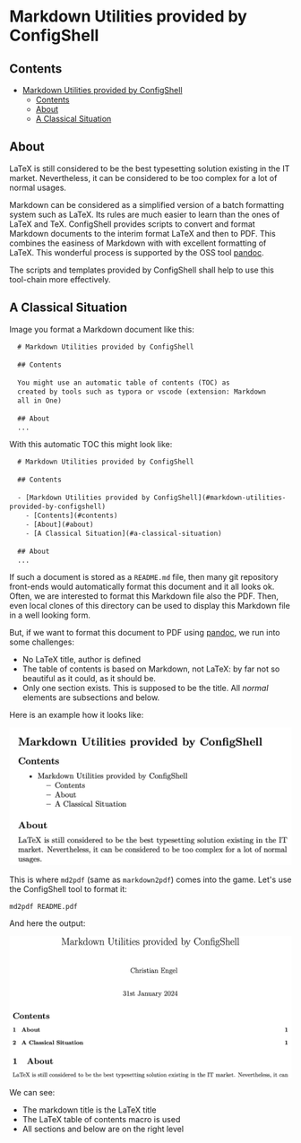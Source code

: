 # Markdown Utilities provided by ConfigShell

## Contents

- [Markdown Utilities provided by ConfigShell](#markdown-utilities-provided-by-configshell)
  - [Contents](#contents)
  - [About](#about)
  - [A Classical Situation](#a-classical-situation)

[//]: # (delete before 4 LaTeX)

## About

LaTeX is still considered to be the best typesetting solution existing in the IT market. Nevertheless, it can be considered to be too complex for a lot of normal usages.

Markdown can be considered as a simplified version of a batch formatting system such as LaTeX. Its rules are much easier to learn than the ones of LaTeX and TeX. ConfigShell provides scripts to convert and format Markdown documents to the interim format LaTeX and then to PDF. This combines the easiness of Markdown with with excellent formatting of LaTeX. This wonderful process is supported by the OSS tool [pandoc](https://pandoc.org).

The scripts and templates provided by ConfigShell shall help to use this tool-chain more effectively.

## A Classical Situation

Image you format a Markdown document like this:

```text
  # Markdown Utilities provided by ConfigShell

  ## Contents

  You might use an automatic table of contents (TOC) as
  created by tools such as typora or vscode (extension: Markdown
  all in One)

  ## About
  ...
```

With this automatic TOC this might look like:

```text
  # Markdown Utilities provided by ConfigShell
  
  ## Contents
  
  - [Markdown Utilities provided by ConfigShell](#markdown-utilities-provided-by-configshell)
    - [Contents](#contents)
    - [About](#about)
    - [A Classical Situation](#a-classical-situation)
  
  ## About
  ...
```

If such a document is stored as a `README.md` file, then many git repository front-ends would automatically format this document and it all looks ok.
Often, we are interested to format this Markdown file also the PDF. Then, even local clones of this directory can be used to display this Markdown file in a well looking form.

But, if we want to format this document to PDF using [pandoc](https://pandoc.org), we run into some challenges:

- No LaTeX title, author is defined
- The table of contents is based on Markdown, not LaTeX: by far not so beautiful as it could, as it should be.
- Only one section exists. This is supposed to be the title. All *normal* elements are subsections and below.

Here is an example how it looks like:

![](img/markdownUsingPlanPandoc.png)

This is where `md2pdf` (same as `markdown2pdf`) comes into the game.
Let's use the ConfigShell tool to format it:

```shell
md2pdf README.pdf
```

And here the output:

![](img/markdownFormatttedWithConfigShell.png)

We can see:

- The markdown title is the LaTeX title
- The LaTeX table of contents macro is used
- All sections and below are on the right level